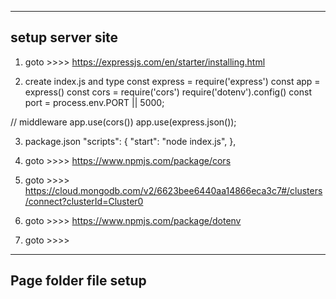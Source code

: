  -----------------
 setup server site
 -----------------

1. goto >>>> https://expressjs.com/en/starter/installing.html

2. create index.js and type
  const express = require('express')
  const app = express()
  const cors = require('cors')
  require('dotenv').config()
  const port = process.env.PORT || 5000;

  // middleware
  app.use(cors())
  app.use(express.json());

3. package.json
  "scripts": {
      "start": "node index.js",
    },

4. goto >>>> https://www.npmjs.com/package/cors
5. goto >>>> https://cloud.mongodb.com/v2/6623bee6440aa14866eca3c7#/clusters/connect?clusterId=Cluster0
6. goto >>>> https://www.npmjs.com/package/dotenv
7. goto >>>> 

 -----------------
 Page folder file setup
 -----------------





